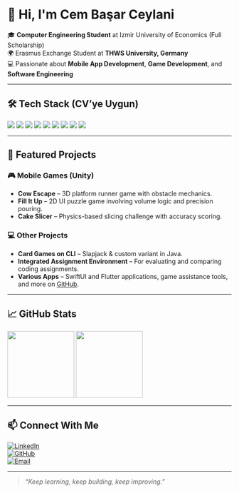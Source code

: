 # 👋 Hi, I'm Cem Başar Ceylani  

🎓 **Computer Engineering Student** at Izmir University of Economics (Full Scholarship)  
🌍 Erasmus Exchange Student at **THWS University, Germany**  
💻 Passionate about **Mobile App Development**, **Game Development**, and **Software Engineering**  

---

## 🛠 Tech Stack (CV’ye Uygun)

<p align="left">
  <!-- Languages -->
  <img src="https://img.shields.io/badge/C%23-239120?style=for-the-badge&logo=c-sharp&logoColor=white" />
  <img src="https://img.shields.io/badge/Java-007396?style=for-the-badge&logo=openjdk&logoColor=white" />
  <img src="https://img.shields.io/badge/Python-3776AB?style=for-the-badge&logo=python&logoColor=white" />
  <img src="https://img.shields.io/badge/C-00599C?style=for-the-badge&logo=c&logoColor=white" />
  
  <!-- Mobile & Frameworks -->
  <img src="https://img.shields.io/badge/Flutter-02569B?style=for-the-badge&logo=flutter&logoColor=white" />
  <img src="https://img.shields.io/badge/SwiftUI-000000?style=for-the-badge&logo=swift&logoColor=white" />
  <img src="https://img.shields.io/badge/Unity-100000?style=for-the-badge&logo=unity&logoColor=white" />
  
  <!-- Libraries & Domains -->
  <img src="https://img.shields.io/badge/OpenCV-5C3EE8?style=for-the-badge&logo=opencv&logoColor=white" />
  
  <!-- Databases -->
  <img src="https://img.shields.io/badge/SQL-336791?style=for-the-badge&logo=postgresql&logoColor=white" />
</p>


---

## 📂 Featured Projects

### 🎮 Mobile Games (Unity)
- **Cow Escape** – 3D platform runner game with obstacle mechanics.  
- **Fill It Up** – 2D UI puzzle game involving volume logic and precision pouring.  
- **Cake Slicer** – Physics-based slicing challenge with accuracy scoring.

### 💻 Other Projects
- **Card Games on CLI** – Slapjack & custom variant in Java.  
- **Integrated Assignment Environment** – For evaluating and comparing coding assignments.  
- **Various Apps** – SwiftUI and Flutter applications, game assistance tools, and more on [GitHub](https://github.com/CemBC).

---

## 📈 GitHub Stats

<p align="left">
  <img src="https://github-readme-stats.vercel.app/api?username=CemBC&show_icons=true&theme=radical" height="150"/>
  <img src="https://github-readme-stats.vercel.app/api/top-langs/?username=CemBC&layout=compact&theme=radical" height="150"/>
</p>

---

## 📫 Connect With Me

[![LinkedIn](https://img.shields.io/badge/LinkedIn-0077B5?style=for-the-badge&logo=linkedin&logoColor=white)](https://www.linkedin.com/in/cem-başar-ceylani/)  
[![GitHub](https://img.shields.io/badge/GitHub-181717?style=for-the-badge&logo=github&logoColor=white)](https://github.com/CemBC)  
[![Email](https://img.shields.io/badge/Email-D14836?style=for-the-badge&logo=gmail&logoColor=white)](mailto:cembasar07@gmail.com)

---

> _“Keep learning, keep building, keep improving.”_
